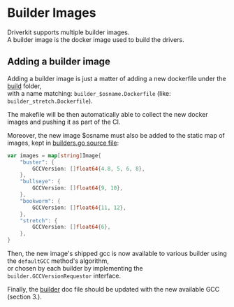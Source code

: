 # Builder Images

Driverkit supports multiple builder images.  
A builder image is the docker image used to build the drivers.

## Adding a builder image

Adding a builder image is just a matter of adding a new dockerfile under the [build](../build) folder,  
with a name matching: `builder_$osname.Dockerfile` (like: `builder_stretch.Dockerfile`).  

The makefile will be then automatically able to collect the new docker images and pushing it as part of the CI.  

Moreover, the new image $osname must also be added to the static map of images, kept in [builders.go source file](../pkg/driverbuilder/builder/builders.go):  
```go
var images = map[string]Image{
	"buster": {
		GCCVersion: []float64{4.8, 5, 6, 8},
	},
	"bullseye": {
		GCCVersion: []float64{9, 10},
	},
	"bookworm": {
		GCCVersion: []float64{11, 12},
	},
	"stretch": {
        GCCVersion: []float64{6},
    },
}
```

Then, the new image's shipped gcc is now available to various builder using the `defaultGCC` method's algorithm,  
or chosen by each builder by implementing the `builder.GCCVersionRequestor` interface.  

Finally, the [builder](builder.md) doc file should be updated with the new available GCC (section 3.).